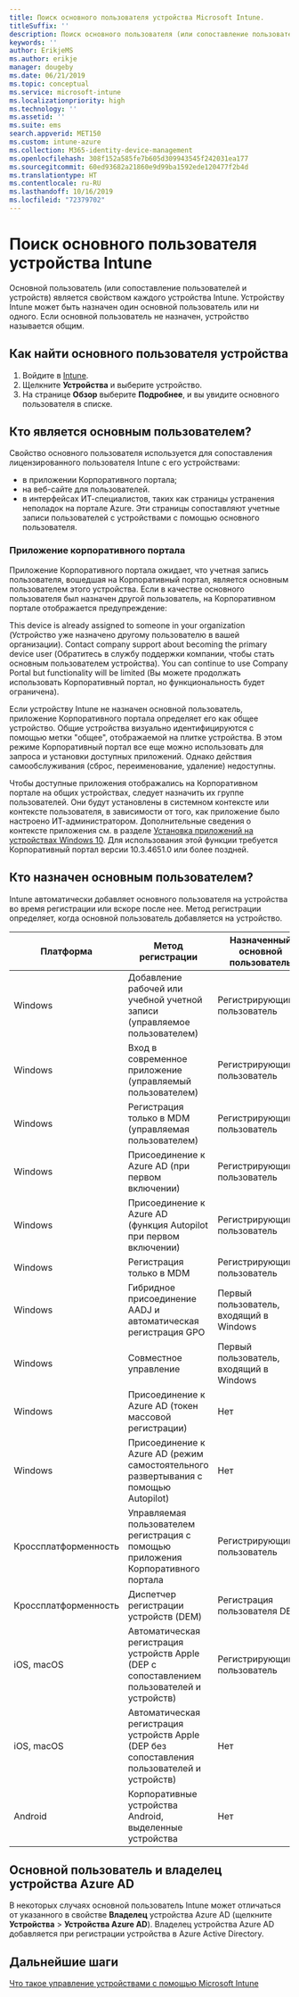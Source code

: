 ```yaml
---
title: Поиск основного пользователя устройства Microsoft Intune.
titleSuffix: ''
description: Поиск основного пользователя (или сопоставление пользователей и устройств) устройства Intune.
keywords: ''
author: ErikjeMS
ms.author: erikje
manager: dougeby
ms.date: 06/21/2019
ms.topic: conceptual
ms.service: microsoft-intune
ms.localizationpriority: high
ms.technology: ''
ms.assetid: ''
ms.suite: ems
search.appverid: MET150
ms.custom: intune-azure
ms.collection: M365-identity-device-management
ms.openlocfilehash: 308f152a585fe7b605d309943545f242031ea177
ms.sourcegitcommit: 60ed93682a21860e9d99ba1592ede120477f2b4d
ms.translationtype: HT
ms.contentlocale: ru-RU
ms.lasthandoff: 10/16/2019
ms.locfileid: "72379702"
---
```

# <a name="find-the-primary-user-of-an-intune-device"></a>Поиск основного пользователя устройства Intune

Основной пользователь (или сопоставление пользователей и устройств) является свойством каждого устройства Intune. Устройству Intune может быть назначен один основной пользователь или ни одного. Если основной пользователь не назначен, устройство называется общим.

## <a name="how-to-find-a-devices-primary-user"></a>Как найти основного пользователя устройства

1. Войдите в [Intune](https://go.microsoft.com/fwlink/?linkid=2090973).
2. Щелкните **Устройства** и выберите устройство.
3. На странице **Обзор** выберите **Подробнее**, и вы увидите основного пользователя в списке.

## <a name="what-is-the-primary-user"></a>Кто является основным пользователем?
Свойство основного пользователя используется для сопоставления лицензированного пользователя Intune с его устройствами:
- в приложении Корпоративного портала;
- на веб-сайте для пользователей.
- в интерфейсах ИТ-специалистов, таких как страницы устранения неполадок на портале Azure. Эти страницы сопоставляют учетные записи пользователей с устройствами с помощью основного пользователя.    

### <a name="company-portal-app"></a>Приложение корпоративного портала
Приложение Корпоративного портала ожидает, что учетная запись пользователя, вошедшая на Корпоративный портал, является основным пользователем этого устройства. Если в качестве основного пользователя был назначен другой пользователь, на Корпоративном портале отображается предупреждение:

This device is already assigned to someone in your organization (Устройство уже назначено другому пользователю в вашей организации). Contact company support about becoming the primary device user (Обратитесь в службу поддержки компании, чтобы стать основным пользователем устройства). You can continue to use Company Portal but functionality will be limited (Вы можете продолжать использовать Корпоративный портал, но функциональность будет ограничена).

Если устройству Intune не назначен основной пользователь, приложение Корпоративного портала определяет его как общее устройство. Общие устройства визуально идентифицируются с помощью метки "общее", отображаемой на плитке устройства. В этом режиме Корпоративный портал все еще можно использовать для запроса и установки доступных приложений. Однако действия самообслуживания (сброс, переименование, удаление) недоступны.  

Чтобы доступные приложения отображались на Корпоративном портале на общих устройствах, следует назначить их группе пользователей. Они будут установлены в системном контексте или контексте пользователя, в зависимости от того, как приложение было настроено ИТ-администратором. Дополнительные сведения о контексте приложения см. в разделе [Установка приложений на устройствах Windows 10](../apps/apps-windows-10-app-deploy.md). Для использования этой функции требуется Корпоративный портал версии 10.3.4651.0 или более поздней.


## <a name="who-is-assigned-as-the-primary-user"></a>Кто назначен основным пользователем?
Intune автоматически добавляет основного пользователя на устройства во время регистрации или вскоре после нее. Метод регистрации определяет, когда основной пользователь добавляется на устройство.

| Платформа | Метод регистрации | Назначенный основной пользователь | Основной пользователь назначен |
| ---- | ---- | ---- | ---- |
| Windows | Добавление рабочей или учебной учетной записи (управляемое пользователем) | Регистрирующийся пользователь | Во время регистрации |   
| Windows | Вход в современное приложение (управляемый пользователем) | Регистрирующийся пользователь | Во время регистрации | 
| Windows | Регистрация только в MDM (управляемая пользователем) | Регистрирующийся пользователь | Во время регистрации | 
| Windows | Присоединение к Azure AD (при первом включении) | Регистрирующийся пользователь | Во время регистрации | 
| Windows | Присоединение к Azure AD (функция Autopilot при первом включении) | Регистрирующийся пользователь | Во время регистрации | 
| Windows | Регистрация только в MDM | Регистрирующийся пользователь | Во время регистрации | 
| Windows | Гибридное присоединение AADJ и автоматическая регистрация GPO | Первый пользователь, входящий в Windows | Когда первый пользователь входит в Windows| 
| Windows | Совместное управление | Первый пользователь, входящий в Windows | Когда первый пользователь входит в Windows | 
| Windows | Присоединение к Azure AD (токен массовой регистрации) | Нет | Не применяются | 
| Windows | Присоединение к Azure AD (режим самостоятельного развертывания с помощью Autopilot) | Нет | Не применяются | 
| Кроссплатформенность | Управляемая пользователем регистрация с помощью приложения Корпоративного портала | Регистрирующийся пользователь | Во время регистрации |
| Кроссплатформенность | Диспетчер регистрации устройств (DEM) | Регистрация пользователя DEM | Во время регистрации |
| iOS, macOS | Автоматическая регистрация устройств Apple (DEP с сопоставлением пользователей и устройств) | Регистрирующийся пользователь | Во время регистрации |
| iOS, macOS | Автоматическая регистрация устройств Apple (DEP без сопоставления пользователей и устройств) | Нет | Не применяются |
| Android | Корпоративные устройства Android, выделенные устройства | Нет | Не применяются |

## <a name="primary-user-and-azure-ad-device-owner"></a>Основной пользователь и владелец устройства Azure AD
В некоторых случаях основной пользователь Intune может отличаться от указанного в свойстве **Владелец** устройства Azure AD (щелкните **Устройства** > **Устройства Azure AD**). Владелец устройства Azure AD добавляется при регистрации устройства в Azure Active Directory.

## <a name="next-steps"></a>Дальнейшие шаги
[Что такое управление устройствами с помощью Microsoft Intune](device-management.md)

